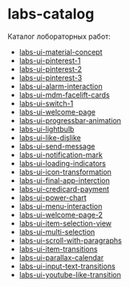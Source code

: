 # labs-catalog

Каталог лобораторных работ:

- [labs-ui-material-concept]
- [labs-ui-pinterest-1]
- [labs-ui-pinterest-2]
- [labs-ui-pinterest-3]
- [labs-ui-alarm-interaction]
- [labs-ui-mdm-facelift-cards]
- [labs-ui-switch-1]
- [labs-ui-welcome-page]
- [labs-ui-progressbar-animation]
- [labs-ui-lightbulb]
- [labs-ui-like-dislike]
- [labs-ui-send-message]
- [labs-ui-notification-mark]
- [labs-ui-loading-indicators]
- [labs-ui-icon-transformation]
- [labs-ui-final-app-interction]
- [labs-ui-credicard-payment]
- [labs-ui-power-chart]
- [labs-ui-menu-interaction]
- [labs-ui-welcome-page-2]
- [labs-ui-item-selection-view]
- [labs-ui-multi-selection]
- [labs-ui-scroll-with-paragraphs]
- [labs-ui-item-transitions]
- [labs-ui-parallax-calendar]
- [labs-ui-input-text-transitions]
- [labs-ui-youtube-like-transition]


[labs-ui-material-concept]:<https://github.com/yamblz-native/labs-material-concept>
[labs-ui-pinterest-1]:<https://github.com/yamblz-native/labs-pinterest-1>
[labs-ui-pinterest-2]:<https://github.com/yamblz-native/labs-pinterest-2>
[labs-ui-pinterest-3]:<https://github.com/yamblz-native/labs-pinterest-3>
[labs-ui-alarm-interaction]:<https://github.com/yamblz-native/labs-ui-alarm-interaction>
[labs-ui-mdm-facelift-cards]:<https://github.com/yamblz-native/labs-ui-mdm-facelift-cards>
[labs-ui-switch-1]:<https://github.com/yamblz-native/labs-ui-switch-1>
[labs-ui-welcome-page]:<https://github.com/yamblz-native/labs-ui-welcome-page>
[labs-ui-progressbar-animation]:<https://github.com/yamblz-native/labs-ui-progressbar-animation>
[labs-ui-lightbulb]:<https://github.com/yamblz-native/labs-ui-lightbulb>
[labs-ui-like-dislike]:<https://github.com/yamblz-native/labs-ui-like-dislike>
[labs-ui-send-message]:<https://github.com/yamblz-native/labs-ui-send-message>
[labs-ui-notification-mark]:<https://github.com/yamblz-native/labs-ui-notification-mark>
[labs-ui-loading-indicators]:<https://github.com/yamblz-native/labs-ui-loading-indicators>
[labs-ui-icon-transformation]:<https://github.com/yamblz-native/labs-ui-icon-transformation>
[labs-ui-final-app-interction]:<https://github.com/yamblz-native/labs-ui-final-app-interction>
[labs-ui-credicard-payment]:<https://github.com/yamblz-native/labs-ui-credicard-payment>
[labs-ui-power-chart]:<https://github.com/yamblz-native/labs-ui-power-chart>
[labs-ui-menu-interaction]:<https://github.com/yamblz-native/labs-ui-menu-interaction>
[labs-ui-welcome-page-2]:<https://github.com/yamblz-native/labs-ui-welcome-page-2>
[labs-ui-item-selection-view]:<https://github.com/yamblz-native/labs-ui-item-selection-view>
[labs-ui-multi-selection]:<https://github.com/yamblz-native/labs-ui-multi-selection>
[labs-ui-scroll-with-paragraphs]:<https://github.com/yamblz-native/labs-ui-scroll-with-paragraphs>
[labs-ui-item-transitions]:<https://github.com/yamblz-native/labs-ui-item-transitions>
[labs-ui-parallax-calendar]:<https://github.com/yamblz-native/labs-ui-parallax-calendar>
[labs-ui-input-text-transitions]:<https://github.com/yamblz-native/labs-ui-input-text-transitions>
[labs-ui-youtube-like-transition]:<https://github.com/yamblz-native/labs-ui-youtube-like-transition>




